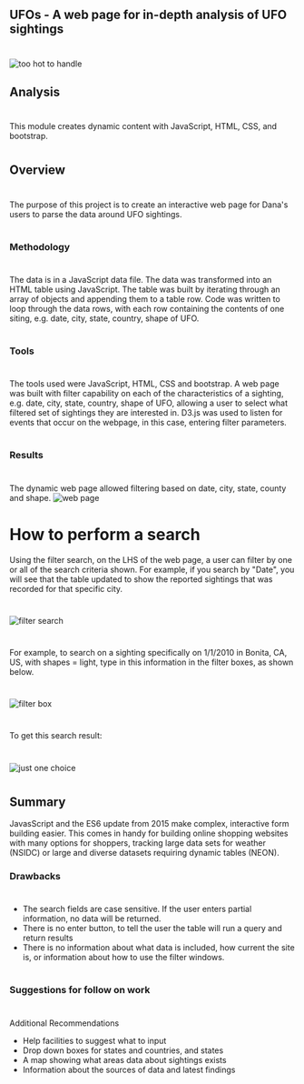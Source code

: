 ## UFOs - A web page for in-depth analysis of UFO sightings
#
![too hot to handle](https://github.com/jcsargis00/UFOs/blob/main/static/images/ufo.PNG)
## Analysis
#
This module creates dynamic content with JavaScript, HTML, CSS, and bootstrap.
#
## Overview
#
The purpose of this project is to create an interactive web page for Dana's users to parse the data around UFO sightings.
#
### Methodology
#
The data is in a JavaScript data file.  The data was transformed into an HTML table using JavaScript.  The table was built by iterating through an array of objects and appending them to 
a table row.  Code was written to loop through the data rows, with each row containing the contents of one siting, e.g. date, city, state, country, shape of UFO.
#
### Tools
#
The tools used were JavaScript, HTML, CSS and bootstrap.  A web page was built with filter capability on each of the characteristics of a sighting, e.g. date, city, state, country, shape of UFO, allowing a user to select what filtered set of sightings they are interested in.  D3.js was used to listen for events that occur on the webpage, in this case, entering filter parameters. 
#
### Results
#
The dynamic web page allowed filtering based on date, city, state, county and shape.
![web page](https://github.com/jcsargis00/UFOs/blob/main/static/images/webpage.PNG)
# How to perform a search
Using the filter search, on the LHS of the web page, a user can filter by one or all of the search criteria shown. For example, if you search by "Date", you will see that the table updated to show the reported sightings that was recorded for that specific city.
#
![filter search](https://github.com/jcsargis00/UFOs/blob/main/static/images/filtersearch.PNG)
#
For example, to search on a sighting specifically on 1/1/2010 in Bonita, CA, US, with shapes = light, type in this information in the filter boxes, as shown below.
#
![filter box](https://github.com/jcsargis00/UFOs/blob/main/static/images/bonita.PNG)
#
To get this search result:
#
![just one choice](https://github.com/jcsargis00/UFOs/blob/main/static/images/bonitatable.PNG)
#
## Summary
JavasScript and the ES6 update from 2015 make complex, interactive form building easier.
This comes in handy for building online shopping websites with many options for shoppers,
tracking large data sets for weather (NSIDC) or large and diverse datasets requiring 
dynamic tables (NEON).
### Drawbacks
#
* The search fields are case sensitive.  If the user enters partial information, no data will be returned.
* There is no enter button, to tell the user the table will run a query and return results
* There is no information about what data is included, how current the site is, or information about how to use the filter windows.
#
### Suggestions for follow on work
#
Additional Recommendations
* Help facilities to suggest what to input
* Drop down boxes for states and countries, and states
* A map showing what areas data about sightings exists
* Information about the sources of data and latest findings